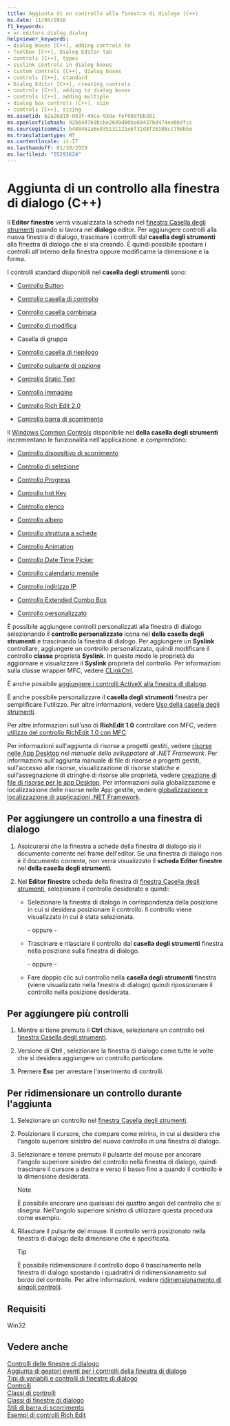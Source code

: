 ```yaml
---
title: Aggiunta di un controllo alla finestra di dialogo (C++)
ms.date: 11/04/2016
f1_keywords:
- vc.editors.dialog.dialog
helpviewer_keywords:
- dialog boxes [C++], adding controls to
- Toolbox [C++], Dialog Editor tab
- controls [C++], types
- syslink controls in dialog boxes
- custom controls [C++], dialog boxes
- controls [C++], standard
- Dialog Editor [C++], creating controls
- controls [C++], adding to dialog boxes
- controls [C++], adding multiple
- dialog box controls [C++], size
- controls [C++], sizing
ms.assetid: b2a26d19-093f-49ca-93da-fef00dfbb381
ms.openlocfilehash: 92b644769bcbe2649d00ba68437bd474ee06dfcc
ms.sourcegitcommit: b488462a6e035131121e6f32d8f3b108cc798b5e
ms.translationtype: MT
ms.contentlocale: it-IT
ms.lasthandoff: 01/30/2019
ms.locfileid: "55293624"
---
```

# <a name="adding-a-control-to-a-dialog-box-c"></a>Aggiunta di un controllo alla finestra di dialogo (C++)

Il **Editor finestre** verrà visualizzata la scheda nel [finestra Casella degli strumenti](/visualstudio/ide/reference/toolbox) quando si lavora nel **dialogo** editor. Per aggiungere controlli alla nuova finestra di dialogo, trascinare i controlli dal **casella degli strumenti** alla finestra di dialogo che si sta creando. È quindi possibile spostare i controlli all'interno della finestra oppure modificarne la dimensione e la forma.

I controlli standard disponibili nel **casella degli strumenti** sono:

- [Controllo Button](../mfc/reference/cbutton-class.md)

- [Controllo casella di controllo](../mfc/reference/styles-used-by-mfc.md#button-styles)

- [Controllo casella combinata](../mfc/reference/ccombobox-class.md)

- [Controllo di modifica](../mfc/reference/cedit-class.md)

- Casella di gruppo

- [Controllo casella di riepilogo](../mfc/reference/clistbox-class.md)

- [Controllo pulsante di opzione](../mfc/reference/styles-used-by-mfc.md#button-styles)

- [Controllo Static Text](../mfc/reference/cstatic-class.md)

- [Controllo immagine](../mfc/reference/cpictureholder-class.md)

- [Controllo Rich Edit 2.0](../mfc/using-cricheditctrl.md)

- [Controllo barra di scorrimento](../mfc/reference/cscrollbar-class.md)

Il [Windows Common Controls](../mfc/controls-mfc.md) disponibile nel **della casella degli strumenti** incrementano le funzionalità nell'applicazione. e comprendono:

- [Controllo dispositivo di scorrimento](../mfc/slider-control-styles.md)

- [Controllo di selezione](../mfc/using-cspinbuttonctrl.md)

- [Controllo Progress](../mfc/styles-for-the-progress-control.md)

- [Controllo hot Key](../mfc/using-a-hot-key-control.md)

- [Controllo elenco](../mfc/list-control-and-list-view.md)

- [Controllo albero](../mfc/tree-control-styles.md)

- [Controllo struttura a schede](../mfc/tab-controls-and-property-sheets.md)

- [Controllo Animation](../mfc/using-an-animation-control.md)

- [Controllo Date Time Picker](../mfc/creating-the-date-and-time-picker-control.md)

- [Controllo calendario mensile](../mfc/month-calendar-control-examples.md)

- [Controllo indirizzo IP](../mfc/reference/cipaddressctrl-class.md)

- [Controllo Extended Combo Box](../mfc/creating-an-extended-combo-box-control.md)

- [Controllo personalizzato](custom-controls-in-the-dialog-editor.md)

È possibile aggiungere controlli personalizzati alla finestra di dialogo selezionando il **controllo personalizzato** icona nel **della casella degli strumenti** e trascinando la finestra di dialogo. Per aggiungere un **Syslink** controllare, aggiungere un controllo personalizzato, quindi modificare il controllo **classe** proprietà **Syslink**. In questo modo le proprietà da aggiornare e visualizzare il **Syslink** proprietà del controllo. Per informazioni sulla classe wrapper MFC, vedere [CLinkCtrl](../mfc/reference/clinkctrl-class.md).

È anche possibile [aggiungere i controlli ActiveX alla finestra di dialogo](../windows/viewing-and-adding-activex-controls-to-a-dialog-box.md).

È anche possibile personalizzare il **casella degli strumenti** finestra per semplificare l'utilizzo. Per altre informazioni, vedere [Uso della casella degli strumenti](/visualstudio/ide/using-the-toolbox).

Per altre informazioni sull'uso di **RichEdit 1.0** controllare con MFC, vedere [utilizzo del controllo RichEdit 1.0 con MFC](../windows/using-the-richedit-1-0-control-with-mfc.md)

Per informazioni sull'aggiunta di risorse a progetti gestiti, vedere [risorse nelle App Desktop](/dotnet/framework/resources/index) nel *manuale dello sviluppatore di .NET Framework*. Per informazioni sull'aggiunta manuale di file di risorse a progetti gestiti, sull'accesso alle risorse, visualizzazione di risorse statiche e sull'assegnazione di stringhe di risorse alle proprietà, vedere [creazione di file di risorse per le app Desktop](/dotnet/framework/resources/creating-resource-files-for-desktop-apps). Per informazioni sulla globalizzazione e localizzazione delle risorse nelle App gestite, vedere [globalizzazione e localizzazione di applicazioni .NET Framework](/dotnet/standard/globalization-localization/index).

## <a name="to-add-a-control-to-a-dialog-box"></a>Per aggiungere un controllo a una finestra di dialogo

1. Assicurarsi che la finestra a schede della finestra di dialogo sia il documento corrente nel frame dell'editor. Se una finestra di dialogo non è il documento corrente, non verrà visualizzato il **scheda Editor finestre** nel **della casella degli strumenti**.

1. Nel **Editor finestre** scheda della finestra di [finestra Casella degli strumenti](/visualstudio/ide/reference/toolbox), selezionare il controllo desiderato e quindi:

   - Selezionare la finestra di dialogo in corrispondenza della posizione in cui si desidera posizionare il controllo. Il controllo viene visualizzato in cui è stata selezionata.

       \- oppure -

   - Trascinare e rilasciare il controllo dal **casella degli strumenti** finestra nella posizione sulla finestra di dialogo.

       \- oppure -

   - Fare doppio clic sul controllo nella **casella degli strumenti** finestra (viene visualizzato nella finestra di dialogo) quindi riposizionare il controllo nella posizione desiderata.

## <a name="to-add-multiple-controls"></a>Per aggiungere più controlli

1. Mentre si tiene premuto il **Ctrl** chiave, selezionare un controllo nel [finestra Casella degli strumenti](/visualstudio/ide/reference/toolbox).

1. Versione di **Ctrl** , selezionare la finestra di dialogo come tutte le volte che si desidera aggiungere un controllo particolare.

1. Premere **Esc** per arrestare l'inserimento di controlli.

## <a name="to-size-a-control-while-you-add-it"></a>Per ridimensionare un controllo durante l'aggiunta

1. Selezionare un controllo nel [finestra Casella degli strumenti](/visualstudio/ide/reference/toolbox).

1. Posizionare il cursore, che compare come mirino, in cui si desidera che l'angolo superiore sinistro del nuovo controllo in una finestra di dialogo.

1. Selezionare e tenere premuto il pulsante del mouse per ancorare l'angolo superiore sinistro del controllo nella finestra di dialogo, quindi trascinare il cursore a destra e verso il basso fino a quando il controllo è la dimensione desiderata.

   > [!NOTE]
   > È possibile ancorare uno qualsiasi dei quattro angoli del controllo che si disegna. Nell'angolo superiore sinistro di utilizzare questa procedura come esempio.

1. Rilasciare il pulsante del mouse. Il controllo verrà posizionato nella finestra di dialogo della dimensione che è specificata.

   > [!TIP]
   > È possibile ridimensionare il controllo dopo il trascinamento nella finestra di dialogo spostando i quadratini di ridimensionamento sul bordo del controllo. Per altre informazioni, vedere [ridimensionamento di singoli controlli](../windows/sizing-individual-controls.md).

## <a name="requirements"></a>Requisiti

Win32

## <a name="see-also"></a>Vedere anche

[Controlli delle finestre di dialogo](../windows/controls-in-dialog-boxes.md)<br/>
[Aggiunta di gestori eventi per i controlli della finestra di dialogo](../windows/adding-event-handlers-for-dialog-box-controls.md)<br/>
[Tipi di variabili e controlli di finestre di dialogo](../ide/dialog-box-controls-and-variable-types.md)<br/>
[Controlli](../mfc/controls-mfc.md)<br/>
[Classi di controlli](../mfc/control-classes.md)<br/>
[Classi di finestre di dialogo](../mfc/dialog-box-classes.md)<br/>
[Stili di barra di scorrimento](../mfc/reference/styles-used-by-mfc.md#scroll-bar-styles)<br/>
[Esempi di controlli Rich Edit](../mfc/rich-edit-control-examples.md)<br/>

